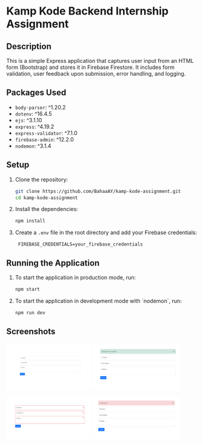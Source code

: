 # Kamp Kode Backend Internship Assignment

## Description

This is a simple Express application that captures user input from an HTML form (Bootstrap) and stores it in Firebase Firestore. It includes form validation, user feedback upon submission, error handling, and logging.

## Packages Used

- `body-parser`: ^1.20.2
- `dotenv`: ^16.4.5
- `ejs`: ^3.1.10
- `express`: ^4.19.2
- `express-validator`: ^7.1.0
- `firebase-admin`: ^12.2.0
- `nodemon`: ^3.1.4

## Setup

1. Clone the repository:

   ```bash
   git clone https://github.com/BahaaAY/kamp-kode-assignment.git
   cd kamp-kode-assignment
   ```

2. Install the dependencies:

   ```bash
   npm install
   ```

3. Create a `.env` file in the root directory and add your Firebase credentials:

   ```env
    FIREBASE_CREDENTIALS=your_firebase_credentials
   ```

## Running the Application

1. To start the application in production mode, run:

   ```bash
   npm start
   ```

2. To start the application in development mode with \`nodemon\`, run:

   ```bash
   npm run dev
   ```

## Screenshots

<p float="left">
  <img src="screenshots/1.png" alt="form" width="45%" />
  <img src="screenshots/3.png" alt="message sent" width="45%" />

</p>
<p float="left">
  <img src="screenshots/2.png" alt="frontend validation" width="45%" />
  <img src="screenshots/4.png" alt="backend validation" width="45%" />
</p>
